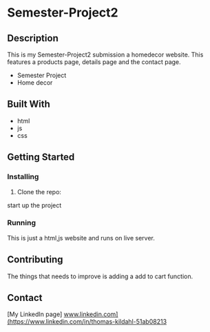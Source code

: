 # Semester-Project2

## Description

This is my Semester-Project2 submission  a homedecor website. This features a products page, details page and the contact page.

- Semester Project
- Home decor


## Built With

- html
- js
- css


## Getting Started

### Installing


1. Clone the repo:


start up the project


### Running

This is just a html,js website and runs on live server.

## Contributing

The things that needs to improve is adding a add to cart function. 

## Contact

[My LinkedIn page]
www.linkedin.com](https://www.linkedin.com/in/thomas-kildahl-51ab08213



